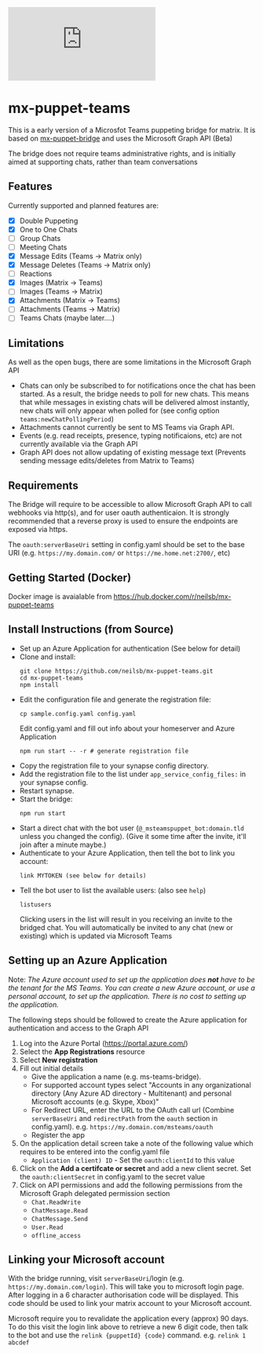 ![Matrix](https://img.shields.io/matrix/mx-puppet-teams:matrix.org?style=flat-square&label=%23mx-puppet-teams%3Amatrix.org&logo=matrix)

# mx-puppet-teams
This is a early version of a Microsfot Teams puppeting bridge for matrix. It is based on [mx-puppet-bridge](https://github.com/Sorunome/mx-puppet-bridge) and uses the Microsoft Graph API (Beta)

The bridge does not require teams administrative rights, and is initially aimed at supporting chats, rather than team conversations

## Features

Currently supported and planned features are:

- [X] Double Puppeting
- [X] One to One Chats
- [ ] Group Chats
- [ ] Meeting Chats
- [X] Message Edits (Teams -> Matrix only)
- [X] Message Deletes (Teams -> Matrix only)
- [ ] Reactions
- [X] Images (Matrix -> Teams)
- [ ] Images (Teams -> Matrix)
- [X] Attachments (Matrix -> Teams)
- [ ] Attachments (Teams -> Matrix)
- [ ] Teams Chats (maybe later....)

## Limitations
As well as the open bugs, there are some limitations in the Microsoft Graph API

 - Chats can only be subscribed to for notifications once the chat has been started.  As a result, the bridge needs to poll for new chats.  This means that while messages in existing chats will be delivered almost instantly, new chats will only appear when polled for  (see config option `teams:newChatPollingPeriod`)
 - Attachments cannot currently be sent to MS Teams via Graph API.
 - Events (e.g. read receipts, presence, typing notificaions, etc) are not currently available via the Graph API
 - Graph API does not allow updating of existing message text  (Prevents sending message edits/deletes from Matrix to Teams)

## Requirements
The Bridge will require to be accessible to allow Microsoft Graph API to call webhooks via http(s), and for user oauth authenticaion.  It is strongly recommended that a reverse proxy is used to ensure the endpoints are exposed via https. 

The `oauth:serverBaseUri` setting in config.yaml should be set to the base URI  (e.g.  `https://my.domain.com/` or `https://me.home.net:2700/`, etc)

## Getting Started (Docker)

Docker image is avaialable from https://hub.docker.com/r/neilsb/mx-puppet-teams

## Install Instructions (from Source)

*   Set up an Azure Application for authentication (See below for detail)
*   Clone and install:
    ```
    git clone https://github.com/neilsb/mx-puppet-teams.git
    cd mx-puppet-teams
    npm install
    ```
*   Edit the configuration file and generate the registration file:
    ```
    cp sample.config.yaml config.yaml
    ```
    Edit config.yaml and fill out info about your homeserver and Azure Application  
    ```
    npm run start -- -r # generate registration file
    ```
*   Copy the registration file to your synapse config directory.
*   Add the registration file to the list under `app_service_config_files:` in your synapse config.
*   Restart synapse.
*   Start the bridge:
    ```
    npm run start
    ```
*   Start a direct chat with the bot user (`@_msteamspuppet_bot:domain.tld` unless you changed the config).
    (Give it some time after the invite, it'll join after a minute maybe.)
*   Authenticate to your Azure Application, then tell the bot to link you account:
    ```
    link MYTOKEN (see below for details)
    ```
*   Tell the bot user to list the available users: (also see `help`)
    ```
    listusers
    ```
    Clicking users in the list will result in you receiving an invite to the bridged chat.  You will automatically be invited to any chat (new or existing) which is updated via Microsoft Teams 

## Setting up an Azure Application
Note: _The Azure account used to set up the application does **not** have to be the tenant for the MS Teams.  You can create a new Azure account, or use a personal account, to set up the application.  There is no cost to setting up the application._

The following steps should be followed to create the Azure application for authentication and access to the Graph API

1. Log into the Azure Portal (https://portal.azure.com/)
2. Select the **App Registrations** resource
3. Select **New registration**
4. Fill out initial details 
   * Give the application a name (e.g. ms-teams-bridge). 
   * For supported account types select "Accounts in any organizational directory (Any Azure AD directory - Multitenant) and personal Microsoft accounts (e.g. Skype, Xbox)"
   * For Redirect URL, enter the URL to the OAuth call url (Combine `serverBaseUri` and `redirectPath` from the `oauth` section in config.yaml).  e.g.  `https://my.domain.com/msteams/oauth`
   * Register the app
5. On the application detail screen take a note of the following value which requires to be entered into the config.yaml file
   * `Application (client) ID`  - Set the `oauth:clientId` to this value
6. Click on the **Add a certifcate or secret**  and add a new client secret.  Set the `oauth:clientSecret` in config.yaml to the secret value
7. Click on API permissions and add the following permissions from the Microsoft Graph delegated permission section
   * `Chat.ReadWrite`
   * `ChatMessage.Read`
   * `ChatMessage.Send`
   * `User.Read`
   * `offline_access`

## Linking your Microsoft account
With the bridge running, visit `serverBaseUri`/login (e.g. `https://my.domain.com/login`).  This will take you to microsoft login page.  After logging in a 6 character authorisation code will be displayed. This code should be used to link your matrix account to your Microsoft account.

Microsoft require you to revalidate the application every (approx) 90 days. To do this visit the login link above to retrieve a new 6 digit code, then talk to the bot and use the `relink {puppetId} {code}` command.   e.g. `relink 1 abcdef`
